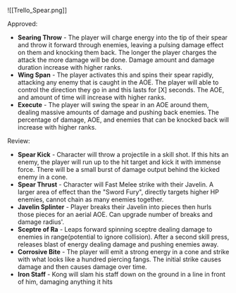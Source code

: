 ![[Trello_Spear.png]]

Approved:

-   **Searing Throw** - The player will charge energy into the tip of their spear and throw it forward through enemies, leaving a pulsing damage effect on them and knocking them back. The longer the player charges the attack the more damage will be done. Damage amount and damage duration increase with higher ranks.
-   **Wing Span** - The player activates this and spins their spear rapidly, attacking any enemy that is caught in the AOE. The player will able to control the direction they go in and this lasts for [X] seconds. The AOE, and amount of time will increase with higher ranks.
-   **Execute** - The player will swing the spear in an AOE around them, dealing massive amounts of damage and pushing back enemies. The percentage of damage, AOE, and enemies that can be knocked back will increase with higher ranks.


Review:

-   **Spear Kick** - Character will throw a projectile in a skill shot. If this hits an enemy, the player will run up to the hit target and kick it with immense force. There will be a small burst of damage output behind the kicked enemy in a cone.
-   **Spear Thrust** - Character will Fast Melee strike with their Javelin. A larger area of effect than the "Sword Fury", directly targets higher HP enemies, cannot chain as many enemies together.
-   **Javelin Splinter** - Player breaks their Javelin into pieces then hurls those pieces for an aerial AOE. Can upgrade number of breaks and damage radius'.
-   **Sceptre of Ra** - Leaps forward spinning sceptre dealing damage to enemies in range(potential to ignore collision). After a second skill press, releases blast of energy dealing damage and pushing enemies away.
-   **Corrosive Bite** - The player will emit a strong energy in a cone and strike with what looks like a hundred piercing fangs. The initial strike causes damage and then causes damage over time.
-   **Iron Staff** - Kong will slam his staff down on the ground in a line in front of him, damaging anything it hits